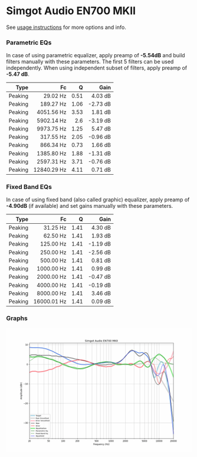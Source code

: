 # Simgot Audio EN700 MKII
See [usage instructions](https://github.com/jaakkopasanen/AutoEq#usage) for more options and info.

### Parametric EQs
In case of using parametric equalizer, apply preamp of **-5.54dB** and build filters manually
with these parameters. The first 5 filters can be used independently.
When using independent subset of filters, apply preamp of **-5.47 dB**.

| Type    | Fc          |    Q | Gain     |
|--------:|------------:|-----:|---------:|
| Peaking | 29.02 Hz    | 0.51 | 4.03 dB  |
| Peaking | 189.27 Hz   | 1.06 | -2.73 dB |
| Peaking | 4051.56 Hz  | 3.53 | 1.81 dB  |
| Peaking | 5902.14 Hz  | 2.6  | -3.19 dB |
| Peaking | 9973.75 Hz  | 1.25 | 5.47 dB  |
| Peaking | 317.55 Hz   | 2.05 | -0.96 dB |
| Peaking | 866.34 Hz   | 0.73 | 1.66 dB  |
| Peaking | 1385.80 Hz  | 1.88 | -1.31 dB |
| Peaking | 2597.31 Hz  | 3.71 | -0.76 dB |
| Peaking | 12840.29 Hz | 4.11 | 0.71 dB  |

### Fixed Band EQs
In case of using fixed band (also called graphic) equalizer, apply preamp of **-4.90dB**
(if available) and set gains manually with these parameters.

| Type    | Fc          |    Q | Gain     |
|--------:|------------:|-----:|---------:|
| Peaking | 31.25 Hz    | 1.41 | 4.30 dB  |
| Peaking | 62.50 Hz    | 1.41 | 1.93 dB  |
| Peaking | 125.00 Hz   | 1.41 | -1.19 dB |
| Peaking | 250.00 Hz   | 1.41 | -2.56 dB |
| Peaking | 500.00 Hz   | 1.41 | 0.81 dB  |
| Peaking | 1000.00 Hz  | 1.41 | 0.99 dB  |
| Peaking | 2000.00 Hz  | 1.41 | -0.47 dB |
| Peaking | 4000.00 Hz  | 1.41 | -0.19 dB |
| Peaking | 8000.00 Hz  | 1.41 | 3.46 dB  |
| Peaking | 16000.01 Hz | 1.41 | 0.09 dB  |

### Graphs
![](./Simgot%20Audio%20EN700%20MKII.png)
